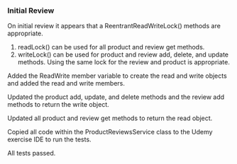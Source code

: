 ### Initial Review
    
On initial review it appears that a ReentrantReadWriteLock() methods are appropriate.

1. readLock() can be used for all product and review get methods.
2. writeLock() can be used for product and review add, delete, and update methods. Using the same lock for the review and product is appropriate.

Added the ReadWrite member variable to create the read and write objects and added the read and write members.

Updated the product add, update, and delete methods and the review add methods to return the write object.

Updated all product and review get methods to return the read object.

Copied all code within the ProductReviewsService class to the Udemy exercise IDE to run the tests.

All tests passed.
